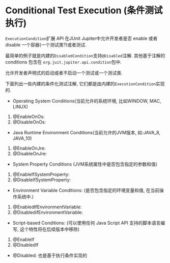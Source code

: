# Conditional Test Execution (条件测试执行)

``ExecutionCondition``扩展 API 在JUnit Jupiter中允许开发者是否 enable 或者
disable 一个容器(一个测试类?)或者测试.

最简单的例子就是内建的``DisabledCondition``支持``@Disabled``注解.
其他基于注解的 conditions 包含在 ``org.juit.jupiter.api.condition``包中.

允许开发者声明式的启动或者不启动一个测试或一个测试类.

下面列出一些内建的条件化测试注解, 它们都是由内建的``ExecutionCondition``实现的.

* Operating System Conditions(当前允许的系统环境, 比如WINDOW, MAC, LINUX)

1. @EnableOnOs:
2. @DisableOnOs:

* Java Runtime Environment Conditions(当前允许的JVM版本, 如:JAVA_8, JAVA_10)

1. @EnableOnJre:
2. @DisableOnJre:

* System Property Conditions (JVM系统属性中是否包含指定的参数和值)

1. @EnableIfSystemProperty:
2. @DisableIfSystemProperty:

* Environment Variable Conditions: (是否包含指定的环境变量和值, 在当前操作系统中.)

1. @EnabledIfEnvironmentVariable:
2. @DisabledifEnvironmentVariable:

* Script-based Conditions: (可以使用任何 Java Script API 支持的脚本语言编写, 这个特性将在后续版本中移除)

1. @EnableIf
2. @DisabledIf

* @Disabled: 也是基于执行条件实现的
